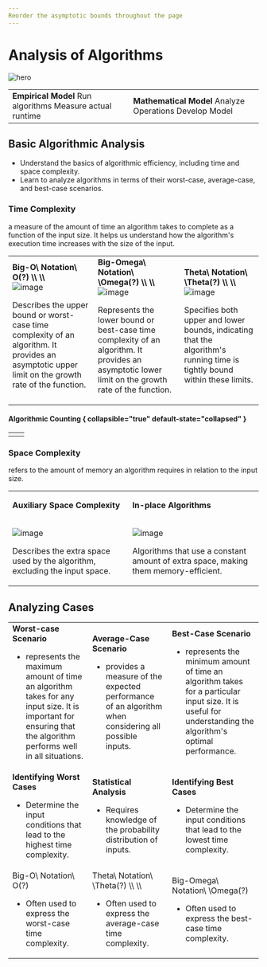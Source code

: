 ```yaml
---
Reorder the asymptotic bounds throughout the page
---
```


# Analysis of Algorithms

![hero](https://i.ytimg.com/vi/bxgTDN9c6rg/maxresdefault.jpg)


[//]: # (TODO : PLACE THIS IN AN APPROPRIATE PLACE!!!)
<table>
<tr>
<td>
<procedure>
<b>Empirical Model</b>
<step><format color="Orange" style="bold">Run </format> algorithms</step>
<step><format color="GreenYellow" style="bold">Measure</format> actual runtime</step>
</procedure>
</td>
<td>
<procedure>
<b>Mathematical Model</b>
<step><format color="Gray">Analyze</format> Operations</step>
<step><format color="Gray">Develop</format> Model</step>
</procedure>
</td>
</tr>
</table>



## Basic Algorithmic Analysis

<deflist collapsible="true" default-state="collapsed">
<def title="Objectives">

- Understand the basics of algorithmic efficiency, including time and space complexity.
- Learn to analyze algorithms in terms of their worst-case, average-case, and best-case scenarios.

</def>
</deflist>



### Time Complexity

<note>
<p>a measure of the amount of time an algorithm takes to complete as a function of the input size. It helps us understand how the algorithm's execution time increases with the size of the input.</p>
</note>

<table>
<tr>
<td>
<b><code-block lang="tex"> Big-O\ Notation\ O(?) \\ \\</code-block></b><br/>
<img src="https://1.bp.blogspot.com/-F005AXl7vvQ/XPhoLqUPwFI/AAAAAAAAByg/AqTtz6olGvYLUHoHwE8oXL3mstzwuqIsQCLcBGAs/s400/BigO.png" alt="image" thumbnail="true"/><br/>
<p>Describes the upper bound or worst-case time complexity of an algorithm. It provides an asymptotic upper limit on 
the growth rate of the function.</p>
</td>
<td>
<b><code-block lang="tex"> Big-Omega\ Notation\ \Omega(?) \\ \\</code-block></b>
<br/>
<img src="https://1.bp.blogspot.com/-N5zwyl8TFYc/XPho3ALZOHI/AAAAAAAAByo/3JgCK6FrPq0eAJuR_xL_P-P9RGmVg91WQCLcBGAs/s400/BigOmega.png" alt="image" thumbnail="true"/><br/>
<p>Represents the lower bound or best-case time complexity of an algorithm. It provides an asymptotic lower limit on the growth rate of the function.</p>
</td>
<td>
<b><code-block lang="tex"> Theta\ Notation\ \Theta(?) \\ \\</code-block></b><br/>
<img src="https://1.bp.blogspot.com/-sOrn-Gb-TtU/XPhqa31EyHI/AAAAAAAABy0/GOTyvRcbKQAe4F2zY6VqDl60gt-9AM1ogCLcBGAs/s400/BigTheta.png" alt="image" thumbnail="true"/><br/>
<p>Specifies both upper and lower bounds, indicating that the algorithm's running time is tightly bound within these limits.</p>
</td>
</tr>
</table>

#### Algorithmic Counting { collapsible="true" default-state="collapsed" }

<table>
<tr>
<td><img src="https://dz2cdn1.dzone.com/storage/temp/13847345-1597432212084.png" alt="" thumbnail="true"/></td>
<td><img src="https://dz2cdn1.dzone.com/storage/temp/13847344-1597432202813.png" alt="" thumbnail="true"/></td>
</tr>
</table>

### Space Complexity

<note>
<p>refers to the amount of memory an algorithm requires in relation to the input size.</p>
</note>

<table>
<tr>
<td>
<b><p>Auxiliary Space Complexity</p></b><br/>
<img src="https://storage.googleapis.com/algodailyrandomassets/curriculum/fundamentals/space1.png" alt="image" thumbnail="true"/><br/>
<p>Describes the extra space used by the algorithm, excluding the input space.</p>
</td>
<td>
<b><p>In-place Algorithms</p></b><br/>
<img src="https://2.bp.blogspot.com/-g3oiQPwQhAc/Wrc_OBwnA2I/AAAAAAAAB3U/EwcqWSh42lIekbeeVGk9J7IuNECZ0MLqwCLcBGAs/s1600/inplace.tif" alt="image" thumbnail="true"/><br/>
<p>Algorithms that use a constant amount of extra space, making them memory-efficient.</p>
</td>
</tr>
</table>



## Analyzing Cases

<table >
<tr>
<td>
<b>Worst-case Scenario</b>

- represents the maximum amount of time an algorithm takes for any input size. It is important for ensuring that the algorithm performs well in all situations.
</td>
<td>
<b>Average-Case Scenario</b>

- provides a measure of the expected performance of an algorithm when considering all possible inputs.
</td>
<td>
<b>Best-Case Scenario</b>

- represents the minimum amount of time an algorithm takes for a particular input size. It is useful for understanding the algorithm's optimal performance.
</td>
</tr>
<tr>
<td>
<b>Identifying Worst Cases</b>

- Determine the input conditions that lead to the highest time complexity.
</td>
<td>
<b>Statistical Analysis</b>

- Requires knowledge of the probability distribution of inputs.
</td>
<td>
<b>Identifying Best Cases</b>

- Determine the input conditions that lead to the lowest time complexity.
</td>
</tr>
<tr>
<td>
<code-block lang="tex"> Big-O\ Notation\ O(?)</code-block><br/>

- Often used to express the worst-case time complexity.
</td>
<td>
<code-block lang="tex"> Theta\ Notation\ \Theta(?) \\ \\</code-block>

- Often used to express the average-case time complexity.
</td>
<td>
<code-block lang="tex"> Big-Omega\ Notation\ \Omega(?)</code-block>

- Often used to express the best-case time complexity.
</td>
</tr>
</table>




















